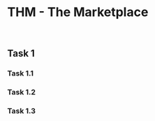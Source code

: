 # THM - The Marketplace

<br>

## Task 1

### Task 1.1

> 

### Task 1.2

> 

### Task 1.3

> 

<br>

